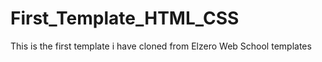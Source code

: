 # First_Template_HTML_CSS
This is the first template i have cloned from Elzero Web School templates 
